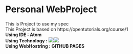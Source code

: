 # Personal WebProject
<p style="margin-top:20px">This is Project to use my spec<br>
This Project is based on https://opentutorials.org/course/1<br>
<strong>Using IDE : Atom</strong><br>
<strong>Using Technology : <img src="https://img.shields.io/badge/html-%23239120.svg?&style=flat-square&logo=html5&logoColor=white"/><img src="https://img.shields.io/badge/css-%23239120.svg?&style=flat-square&logo=css3&logoColor=white"></strong><br>
<strong>Using WebHostring : GITHUB PAGES</strong><br></p>
